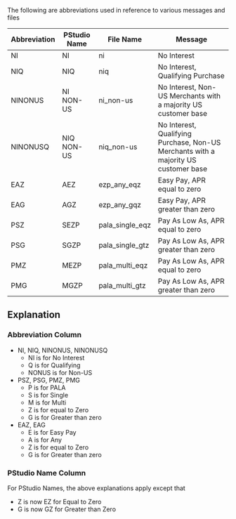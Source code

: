 The following are abbreviations used in reference to various messages and files

| Abbreviation | PStudio Name | File Name       | Message                                                                             |
| ------------ | ------------ | --------------- | ----------------------------------------------------------------------------------- |
| NI           | NI           | ni              | No Interest                                                                         |
| NIQ          | NIQ          | niq             | No Interest, Qualifying Purchase                                                    |
| NINONUS      | NI NON-US    | ni_non-us       | No Interest, Non-US Merchants with a majority US customer base                      |
| NINONUSQ     | NIQ NON-US   | niq_non-us      | No Interest, Qualifying Purchase, Non-US Merchants with a majority US customer base |
| EAZ          | AEZ          | ezp_any_eqz     | Easy Pay, APR equal to zero                                                         |
| EAG          | AGZ          | ezp_any_gqz     | Easy Pay, APR greater than zero                                                     |
| PSZ          | SEZP         | pala_single_eqz | Pay As Low As, APR equal to zero                                                    |
| PSG          | SGZP         | pala_single_gtz | Pay As Low As, APR greater than zero                                                |
| PMZ          | MEZP         | pala_multi_eqz  | Pay As Low As, APR equal to zero                                                    |
| PMG          | MGZP         | pala_multi_gtz  | Pay As Low As, APR greater than zero                                                |

## Explanation

### Abbreviation Column

-   NI, NIQ, NINONUS, NINONUSQ
    -   NI is for No Interest
    -   Q is for Qualifying
    -   NONUS is for Non-US
-   PSZ, PSG, PMZ, PMG
    -   P is for PALA
    -   S is for Single
    -   M is for Multi
    -   Z is for equal to Zero
    -   G is for Greater than zero
-   EAZ, EAG
    -   E is for Easy Pay
    -   A is for Any
    -   Z is for equal to Zero
    -   G is for Greater than zero

### PStudio Name Column

For PStudio Names, the above explanations apply except that

-   Z is now EZ for Equal to Zero
-   G is now GZ for Greater than Zero
